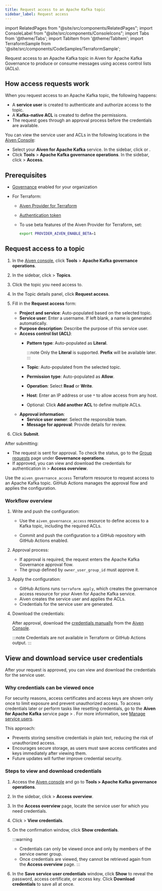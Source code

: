 ```yaml
---
title: Request access to an Apache Kafka topic
sidebar_label: Request access
---
```


import RelatedPages from "@site/src/components/RelatedPages";
import ConsoleLabel from "@site/src/components/ConsoleIcons";
import Tabs from '@theme/Tabs';
import TabItem from '@theme/TabItem';
import TerraformSample from '@site/src/components/CodeSamples/TerraformSample';

Request access to an Apache Kafka topic in Aiven for Apache Kafka Governance to produce or consume messages using access control lists (ACLs).

## How access requests work

When you request access to an Apache Kafka topic, the following happens:

- A **service user** is created to authenticate and authorize access to the topic.
- A **Kafka-native ACL** is created to define the permissions.
- The request goes through an approval process before the credentials are available.

You can view the service user and ACLs in the following locations in the
[Aiven Console](https://console.aiven.io/):

- Select your **Aiven for Apache Kafka** service. In the sidebar,
  click <ConsoleLabel name="acl" /> or <ConsoleLabel name="serviceusers" />.
- Click **Tools** > **Apache Kafka governance operations**. In the sidebar,
  click <ConsoleLabel name="streamingcatalog" /> > **Access**.

## Prerequisites

- [Governance](/docs/products/kafka/howto/enable-governance) enabled for your organization
- For Terraform:

  - [Aiven Provider for Terraform](/docs/tools/terraform)
  - [Authentication token](/docs/platform/howto/create_authentication_token)
  - To use beta features of the Aiven Provider for Terraform, set:

    ```bash
    export PROVIDER_AIVEN_ENABLE_BETA=1

    ```

## Request access to a topic

<Tabs groupId="methods">
<TabItem value="console" label="Aiven Console" default>

1. In the [Aiven console](https://console.aiven.io/),
   click **Tools** > **Apache Kafka governance operations**.
1. In the sidebar, click <ConsoleLabel name="Streaming catalog"/> > **Topics**.
1. Click the topic you need access to.
1. In the Topic details panel, click **Request access**.
1. Fill in the **Request access** form:

   - **Project and service**: Auto-populated based on the selected topic.
   - **Service user**: Enter a username. If left blank, a name is generated automatically.
   - **Purpose description**: Describe the purpose of this service user.
   - **Access control list (ACL)**:
     - **Pattern type**: Auto-populated as **Literal**.

       :::note
       Only the **Literal** is supported. **Prefix** will be available later.
       :::

     - **Topic**: Auto-populated from the selected topic.
     - **Permission type**: Auto-populated as **Allow**.
     - **Operation**: Select **Read** or **Write**.
     - **Host**: Enter an IP address or use `*` to allow access from any host.
     - Optional: Click **Add another ACL** to define multiple ACLs.
   - **Approval information**:
     - **Service user owner**: Select the responsible team.
     - **Message for approval**: Provide details for review.

1. Click **Submit**.

After submitting:

- The request is sent for approval. To check the status, go to the
  [Group requests](/docs/products/kafka/howto/group-requests) page under
  **Governance operations**.
- If approved, you can view and download the credentials for authentication in
  <ConsoleLabel name="Streaming catalog"/> > **Access overview**.

</TabItem>
<TabItem value="terraform" label="Terraform">

Use the `aiven_governance_access` Terraform resource to request access to an Apache
Kafka topic. GitHub Actions manages the approval flow and applies the configuration.

### Workflow overview

1. Write and push the configuration:

   - Use the `aiven_governance_access` resource to define access to a Kafka topic,
   including the required ACLs.

   <TerraformSample filename='resources/aiven_governance_access/resource.tf' />

   -  Commit and push the configuration to a GitHub repository with GitHub Actions enabled.

1. Approval process:

   - If approval is required, the request enters the Apache Kafka Governance approval flow.
   - The group defined by `owner_user_group_id` must approve it.

1. Apply the configuration:

   - GitHub Actions runs `terraform apply`, which creates the governance access resource
     for your Aiven for Apache Kafka service.
   - Aiven creates the service user and applies the ACLs.
   - Credentials for the service user are generated.

1. Download the credentials:

   After approval, download the
   [credentials manually](#view-and-download-service-user-credentials) from
   the [Aiven Console](https://console.aiven.io/).

   :::note
   Credentials are not available in Terraform or GitHub Actions output.
   :::

</TabItem>
</Tabs>

## View and download service user credentials

After your request is approved, you can view and download the credentials for the
service user.

### Why credentials can be viewed once

For security reasons, access certificates and access keys are shown only once to limit
exposure and prevent unauthorized access. To access credentials later or perform tasks
like resetting credentials, go to the
**Aiven for Apache Kafka** service page > <ConsoleLabel name="serviceusers" />.
For more information, see [Manage service users](/docs/products/kafka/howto/add-manage-service-users#manage-users).

This approach:

- Prevents storing sensitive credentials in plain text, reducing the risk of unauthorized
  access.
- Encourages secure storage, as users must save access certificates and keys immediately
  after viewing them.
- Future updates will further improve credential security.

### Steps to view and download credentials

1. Access the [Aiven console](https://console.aiven.io/) and go to
   **Tools > Apache Kafka governance operations**.
1. In the sidebar, click <ConsoleLabel name="Streaming catalog"/> > **Access overview**.
1. In the **Access overview** page, locate the service user for which you need
   credentials.
1. Click <ConsoleLabel name="actions"/> > **View credentials**.
1. On the confirmation window, click **Show credentials**.

   :::warning
   - Credentials can only be viewed once and only by members of the service owner group.
   - Once credentials are viewed, they cannot be retrieved again from the
     **Access overview** page.
   :::

1. In the **Save service user credentials** window, click **Show** to reveal the
   password, access certificate, or access key. Click **Download credentials** to save
   all at once.
